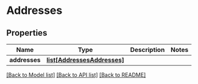 # Addresses

## Properties
Name | Type | Description | Notes
------------ | ------------- | ------------- | -------------
**addresses** | [**list[AddressesAddresses]**](AddressesAddresses.md) |  | 

[[Back to Model list]](../README.md#documentation-for-models) [[Back to API list]](../README.md#documentation-for-api-endpoints) [[Back to README]](../README.md)



